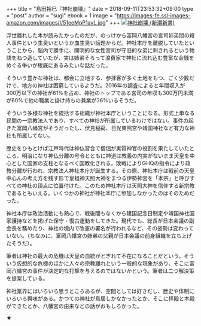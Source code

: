 +++
title = "島田裕巳『神社崩壊』"
date = 2018-09-11T23:53:32+09:00
type = "post"
author = "sugi"
ebook = 1
image = "https://images-fe.ssl-images-amazon.com/images/I/51eeMpP1avL.jpg"
+++
<a href="http://www.amazon.co.jp/exec/obidos/ASIN/4106107775/chezsugi-22/ref=nosim/" name="amazletlink" target="_blank"><img src="https://images-fe.ssl-images-amazon.com/images/I/51eeMpP1avL.jpg" alt="神社崩壊 (新潮新書)" class="alignleft" /></a>

浮世離れした本が読みたかったのだが、のっけから富岡八幡宮の宮司姉弟間の殺人事件という生臭いというか血生臭い話題からだ。神社本庁を離脱していたということから、脳内で勝手に、開明的な女性宮司が守旧的な弟に刺されるという物語をねつ造していたが、実は姉弟そろって浪費家で神社に流れ込む豊富な金銭をめぐる争いが根底にあるみたいな話だった。

そういう豊かな神社は、都会に立地する、参拝客が多く土地をもつ、ごく少数だけで、地方の神社は困窮しているようだ。2016年の調査によると年間収入が300万以下の神社が61%を占め、神社のトップである宮司の年収も300万円未満が60%で他の職業と掛け持ちの兼業が36%いるそうだ。

そういう多様な神社を統括する組織が神社本庁ということになる。形式上単なる民間の一宗教法人であり、すべての神社が所属しているわけではない。事件の起きた富岡八幡宮がそうだったし、伏見稲荷、日光東照宮や靖国神社など有力な神社も所属してない。

歴史をひもとけば江戸時代は神仏習合で僧侶が実質神官の役割を果たしていたところ、明治になり神仏分離の号令とともに神道は教義の内実がないまま天皇を中心とした国家の支柱となるべく国教化される。敗戦によりGHQの指令により政教分離が行われ、宗教法人神社本庁が誕生する。その際、神社本庁は戦前の天皇中心んの考え方を残す形で皇祖神天照大神をまつる伊勢神宮を「本宗」と呼びすべての神社の頂点に位置付けた。このため神社本庁は天照大神を信仰する新宗教であるともいえる。いくつかの神社が神社本庁に参加しなかったのはそのためだった。

神社本庁は政治活動にも熱心で、戦後間もなくから建国記念日制定や靖国神社国家護持などを掲げた保守・復古運動をしてきた。現代でも、総長が日本会議の副会長を務めたり、神社の境内で改憲の署名が行われるなど、その姿勢は変わっていない。（ちなみに、富岡八幡宮の姉弟の父親が日本会議の前身組織を立ち上げたそうだ）。

筆者は神社の最大の危機は天皇の血統がとぎれて不在になることだという。そういう仮想的な危機のほかに人々の宗教離れという一般的な現象があり、そこに富岡八幡宮の事件が決定的な打撃を与えるのではないかという。筆者は二つ解決策を提案している。

神社業界にはいろいろ思うところあるが、空間としては好きだし、歴史や体制にいろいろ興味がある。かつての神社が鳥居しかなかったとか、そこに拝殿と本殿ができたとか、八幡宮の由来などの話がおもしろかった。

★